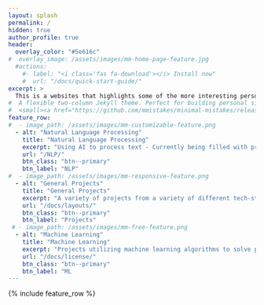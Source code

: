 ```yaml
---
layout: splash
permalink: /
hidden: true
author_profile: true
header:
  overlay_color: "#5e616c"
#  overlay_image: /assets/images/mm-home-page-feature.jpg
  #actions:
    #- label: "<i class='fas fa-download'></i> Install now"
    #  url: "/docs/quick-start-guide/"
excerpt: >
  This is a websites that highlights some of the more interesting personal projects i've worked on.
#  A flexible two-column Jekyll theme. Perfect for building personal sites, blogs, and portfolios.<br />
#  <small><a href="https://github.com/mmistakes/minimal-mistakes/releases/tag/4.24.0">Latest release v4.24.0</a></small>
feature_row:
#  - image_path: /assets/images/mm-customizable-feature.png
  - alt: "Natural Language Processing"
    title: "Natural Language Processing"
    excerpt: "Using AI to process text - Currently being filled with projects from UTD's Human Language Technologies course"
    url: "/NLP/"
    btn_class: "btn--primary"
    btn_label: "NLP"
#  - image_path: /assets/images/mm-responsive-feature.png
  - alt: "General Projects"
    title: "General Projects"
    excerpt: "A variety of projects from a variety of different tech-stacks"
    url: "/docs/layouts/"
    btn_class: "btn--primary"
    btn_label: "Projects"
 # - image_path: /assets/images/mm-free-feature.png
  - alt: "Machine Learning"
    title: "Machine Learning"
    excerpt: "Projects utilizing machine learning algorithms to solve problems"
    url: "/docs/license/"
    btn_class: "btn--primary"
    btn_label: "ML      
---
```


{% include feature_row %}
